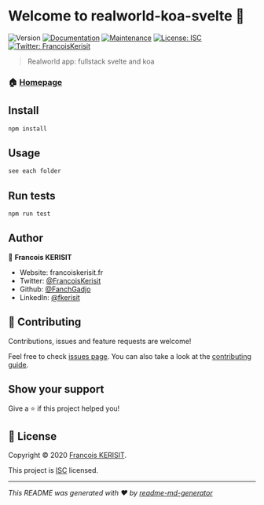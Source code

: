 # Welcome to realworld-koa-svelte 👋
![Version](https://img.shields.io/badge/version-1.0.0-blue.svg?cacheSeconds=2592000)
[![Documentation](https://img.shields.io/badge/documentation-yes-brightgreen.svg)](https://github.com/FanchGadjo/realworld-koa-svelte#readme)
[![Maintenance](https://img.shields.io/badge/Maintained%3F-yes-green.svg)](https://github.com/FanchGadjo/realworld-koa-svelte/graphs/commit-activity)
[![License: ISC](https://img.shields.io/github/license/FanchGadjo/realworld-koa-svelte)](https://github.com/FanchGadjo/realworld-koa-svelte/blob/master/LICENSE)
[![Twitter: FrancoisKerisit](https://img.shields.io/twitter/follow/FrancoisKerisit.svg?style=social)](https://twitter.com/FrancoisKerisit)

> Realworld app: fullstack svelte and koa

### 🏠 [Homepage](https://github.com/FanchGadjo/realworld-koa-svelte#readme)

## Install

```sh
npm install
```

## Usage

```sh
see each folder
```

## Run tests

```sh
npm run test
```

## Author

👤 **Francois KERISIT**

* Website: francoiskerisit.fr
* Twitter: [@FrancoisKerisit](https://twitter.com/FrancoisKerisit)
* Github: [@FanchGadjo](https://github.com/FanchGadjo)
* LinkedIn: [@fkerisit](https://linkedin.com/in/fkerisit)

## 🤝 Contributing

Contributions, issues and feature requests are welcome!

Feel free to check [issues page](https://github.com/FanchGadjo/realworld-koa-svelte/issues). You can also take a look at the [contributing guide](https://github.com/FanchGadjo/realworld-koa-svelte/blob/master/CONTRIBUTING.md).

## Show your support

Give a ⭐️ if this project helped you!


## 📝 License

Copyright © 2020 [Francois KERISIT](https://github.com/FanchGadjo).

This project is [ISC](https://github.com/FanchGadjo/realworld-koa-svelte/blob/master/LICENSE) licensed.

***
_This README was generated with ❤️ by [readme-md-generator](https://github.com/kefranabg/readme-md-generator)_